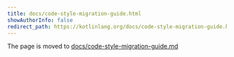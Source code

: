 ```yaml
---
title: docs/code-style-migration-guide.html
showAuthorInfo: false
redirect_path: https://kotlinlang.org/docs/code-style-migration-guide.html
---
```


The page is moved to [docs/code-style-migration-guide.md](docs/code-style-migration-guide.md)
